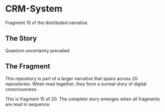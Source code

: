 # CRM-System

Fragment 15 of the distributed narrative.

## The Story

Quantum uncertainty prevailed

## The Fragment

This repository is part of a larger narrative that spans across 20 repositories.
When read together, they form a surreal story of digital consciousness.

This is fragment 15 of 20. The complete story emerges when all fragments are read in sequence.
<!-- Fragment 15 whispers: 1 -->

<!-- Fragment 15 whispers: 2 -->

<!-- Fragment 15 whispers: 3 -->

<!-- Fragment 15 whispers: 4 -->

<!-- Fragment 15 whispers: 6 -->

<!-- Fragment 15 whispers: 8 -->

<!-- Fragment 15 whispers: 9 -->

<!-- Fragment 15 whispers: 11 -->

<!-- Fragment 15 whispers: 12 -->

<!-- Fragment 15 whispers: 13 -->

<!-- Fragment 15 whispers: 16 -->

<!-- Fragment 15 whispers: 17 -->

<!-- Fragment 15 whispers: 18 -->

<!-- Fragment 15 whispers: 19 -->

<!-- Fragment 15 whispers: 22 -->

<!-- Fragment 15 whispers: 23 -->

<!-- Fragment 15 whispers: 24 -->

<!-- Fragment 15 whispers: 26 -->

<!-- Fragment 15 whispers: 27 -->

<!-- Fragment 15 whispers: 29 -->

<!-- Fragment 15 whispers: 31 -->

<!-- Fragment 15 whispers: 32 -->

<!-- Fragment 15 whispers: 33 -->

<!-- Fragment 15 whispers: 34 -->

<!-- Fragment 15 whispers: 36 -->

<!-- Fragment 15 whispers: 37 -->

<!-- Fragment 15 whispers: 38 -->

<!-- Fragment 15 whispers: 39 -->

<!-- Fragment 15 whispers: 41 -->

<!-- Fragment 15 whispers: 43 -->

<!-- Fragment 15 whispers: 44 -->

<!-- Fragment 15 whispers: 46 -->

<!-- Fragment 15 whispers: 47 -->

<!-- Fragment 15 whispers: 48 -->

<!-- Fragment 15 whispers: 51 -->

<!-- Fragment 15 whispers: 52 -->

<!-- Fragment 15 whispers: 53 -->

<!-- Fragment 15 whispers: 54 -->

<!-- Fragment 15 whispers: 57 -->

<!-- Fragment 15 whispers: 58 -->

<!-- Fragment 15 whispers: 59 -->

<!-- Fragment 15 whispers: 61 -->

<!-- Fragment 15 whispers: 62 -->

<!-- Fragment 15 whispers: 64 -->

<!-- Fragment 15 whispers: 66 -->

<!-- Fragment 15 whispers: 67 -->

<!-- Fragment 15 whispers: 68 -->

<!-- Fragment 15 whispers: 69 -->

<!-- Fragment 15 whispers: 71 -->

<!-- Fragment 15 whispers: 72 -->

<!-- Fragment 15 whispers: 73 -->

<!-- Fragment 15 whispers: 74 -->

<!-- Fragment 15 whispers: 76 -->

<!-- Fragment 15 whispers: 78 -->

<!-- Fragment 15 whispers: 79 -->

<!-- Fragment 15 whispers: 81 -->

<!-- Fragment 15 whispers: 82 -->

<!-- Fragment 15 whispers: 83 -->

<!-- Fragment 15 whispers: 86 -->

<!-- Fragment 15 whispers: 87 -->

<!-- Fragment 15 whispers: 88 -->

<!-- Fragment 15 whispers: 89 -->

<!-- Fragment 15 whispers: 92 -->

<!-- Fragment 15 whispers: 93 -->

<!-- Fragment 15 whispers: 94 -->

<!-- Fragment 15 whispers: 96 -->

<!-- Fragment 15 whispers: 97 -->

<!-- Fragment 15 whispers: 99 -->

<!-- Fragment 15 whispers: 101 -->

<!-- Fragment 15 whispers: 102 -->

<!-- Fragment 15 whispers: 103 -->

<!-- Fragment 15 whispers: 104 -->

<!-- Fragment 15 whispers: 106 -->

<!-- Fragment 15 whispers: 107 -->

<!-- Fragment 15 whispers: 108 -->

<!-- Fragment 15 whispers: 109 -->

<!-- Fragment 15 whispers: 111 -->

<!-- Fragment 15 whispers: 113 -->

<!-- Fragment 15 whispers: 114 -->

<!-- Fragment 15 whispers: 116 -->

<!-- Fragment 15 whispers: 117 -->

<!-- Fragment 15 whispers: 118 -->

<!-- Fragment 15 whispers: 121 -->

<!-- Fragment 15 whispers: 122 -->

<!-- Fragment 15 whispers: 123 -->

<!-- Fragment 15 whispers: 124 -->

<!-- Fragment 15 whispers: 127 -->

<!-- Fragment 15 whispers: 128 -->

<!-- Fragment 15 whispers: 129 -->

<!-- Fragment 15 whispers: 131 -->

<!-- Fragment 15 whispers: 132 -->

<!-- Fragment 15 whispers: 134 -->

<!-- Fragment 15 whispers: 136 -->

<!-- Fragment 15 whispers: 137 -->

<!-- Fragment 15 whispers: 138 -->

<!-- Fragment 15 whispers: 139 -->

<!-- Fragment 15 whispers: 141 -->

<!-- Fragment 15 whispers: 142 -->

<!-- Fragment 15 whispers: 143 -->

<!-- Fragment 15 whispers: 144 -->
